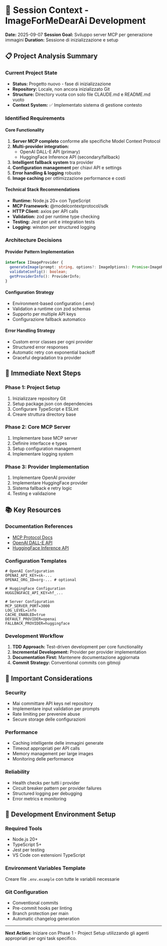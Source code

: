 # 🚀 Session Context - ImageForMeDearAi Development

**Date:** 2025-09-07
**Session Goal:** Sviluppo server MCP per generazione immagini
**Duration:** Sessione di inizializzazione e setup

## 📋 Project Analysis Summary

### Current Project State
- **Status:** Progetto nuovo - fase di inizializzazione
- **Repository:** Locale, non ancora inizializzato Git
- **Structure:** Directory vuota con solo file CLAUDE.md e README.md vuoto
- **Context System:** ✅ Implementato sistema di gestione contesto

### Identified Requirements

#### Core Functionality
1. **Server MCP completo** conforme alle specifiche Model Context Protocol
2. **Multi-provider integration:**
   - OpenAI DALL-E API (primary)
   - HuggingFace Inference API (secondary/fallback)
3. **Intelligent fallback system** tra provider
4. **Configuration management** per chiavi API e settings
5. **Error handling & logging** robusto
6. **Image caching** per ottimizzazione performance e costi

#### Technical Stack Recommendations
- **Runtime:** Node.js 20+ con TypeScript
- **MCP Framework:** @modelcontextprotocol/sdk
- **HTTP Client:** axios per API calls
- **Validation:** zod per runtime type checking
- **Testing:** Jest per unit e integration tests
- **Logging:** winston per structured logging

### Architecture Decisions

#### Provider Pattern Implementation
```typescript
interface IImageProvider {
  generateImage(prompt: string, options?: ImageOptions): Promise<ImageResponse>;
  validateConfig(): boolean;
  getProviderInfo(): ProviderInfo;
}
```

#### Configuration Strategy
- Environment-based configuration (.env)
- Validation a runtime con zod schemas  
- Supporto per multiple API keys
- Configurazione fallback automatico

#### Error Handling Strategy
- Custom error classes per ogni provider
- Structured error responses
- Automatic retry con exponential backoff
- Graceful degradation tra provider

## 🎯 Immediate Next Steps

### Phase 1: Project Setup
1. Inizializzare repository Git
2. Setup package.json con dependencies
3. Configurare TypeScript e ESLint
4. Creare struttura directory base

### Phase 2: Core MCP Server
1. Implementare base MCP server
2. Definire interfacce e types
3. Setup configuration management
4. Implementare logging system

### Phase 3: Provider Implementation
1. Implementare OpenAI provider
2. Implementare HuggingFace provider  
3. Sistema fallback e retry logic
4. Testing e validazione

## 📚 Key Resources

### Documentation References
- [MCP Protocol Docs](https://modelcontextprotocol.io/)
- [OpenAI DALL-E API](https://platform.openai.com/docs/api-reference/images)
- [HuggingFace Inference API](https://huggingface.co/docs/api-inference)

### Configuration Templates
```env
# OpenAI Configuration
OPENAI_API_KEY=sk-...
OPENAI_ORG_ID=org-... # optional

# HuggingFace Configuration  
HUGGINGFACE_API_KEY=hf_...

# Server Configuration
MCP_SERVER_PORT=3000
LOG_LEVEL=info
CACHE_ENABLED=true
DEFAULT_PROVIDER=openai
FALLBACK_PROVIDER=huggingface
```

### Development Workflow
1. **TDD Approach:** Test-driven development per core functionality
2. **Incremental Development:** Provider per provider implementation
3. **Documentation First:** Mantenere documentazione aggiornata
4. **Commit Strategy:** Conventional commits con gitmoji

## 🚨 Important Considerations

### Security
- Mai committare API keys nel repository
- Implementare input validation per prompts
- Rate limiting per prevenire abuse
- Secure storage delle configurazioni

### Performance
- Caching intelligente delle immagini generate
- Timeout appropriati per API calls
- Memory management per large images
- Monitoring delle performance

### Reliability  
- Health checks per tutti i provider
- Circuit breaker pattern per provider failures
- Structured logging per debugging
- Error metrics e monitoring

## 🔧 Development Environment Setup

### Required Tools
- Node.js 20+
- TypeScript 5+
- Jest per testing
- VS Code con estensioni TypeScript

### Environment Variables Template
Creare file `.env.example` con tutte le variabili necessarie

### Git Configuration
- Conventional commits
- Pre-commit hooks per linting
- Branch protection per main
- Automatic changelog generation

---

**Next Action:** Iniziare con Phase 1 - Project Setup utilizzando gli agenti appropriati per ogni task specifico.